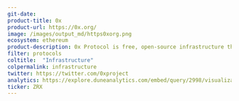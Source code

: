 ```yaml
---
git-date:
product-title: 0x
product-url: https://0x.org/
image: /images/output_md/https0xorg.png
ecosystem: ethereum
product-description: 0x Protocol is free, open-source infrastructure that developers and businesses utilize to build products that enable the purchasing and trading of crypto tokens. [Interview with the 0x Core Team](/0x-protocol).
filter: protocols
coltitle:  "Infrastructure"
colpermalink: infrastructure
twitter: https://twitter.com/0xproject
analytics: https://explore.duneanalytics.com/embed/query/2998/visualization/5792?api_key=TQHmwIYnLt8B9TJG8Yd04NaBkOtRNqsIQyfhwpbV
ticker: ZRX
---
```

